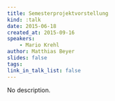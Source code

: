 ```yaml
---
title: Semesterprojektvorstellung
kind: :talk
date: 2015-06-18
created_at: 2015-09-16
speakers:
    - Mario Krehl
author: Matthias Beyer
slides: false
tags:
link_in_talk_list: false
---
```


No description.

